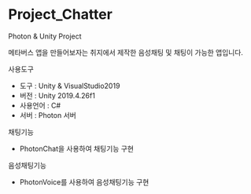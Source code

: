 # Project_Chatter
Photon &amp; Unity Project

메타버스 앱을 만들어보자는 취지에서 제작한 음성채팅 및 채팅이 가능한 앱입니다.

사용도구
 - 도구 : Unity & VisualStudio2019
 - 버전 : Unity 2019.4.26f1
 - 사용언어 : C#
 - 서버 : Photon 서버

채팅기능
 - PhotonChat을 사용하여 채팅기능 구현

음성채팅기능
 - PhotonVoice를 사용하여 음성채팅기능 구현
